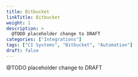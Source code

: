 ```yaml
---
title: Bitbucket
linkTitle: Bitbucket
weight: 1
description: >
  @TODO placeholder change to DRAFT
categories: ["Integrations"]
tags: ["CI Systems", "Bitbucket", "Automation"]
draft: false
---
```


 @TODO placeholder change to DRAFT
